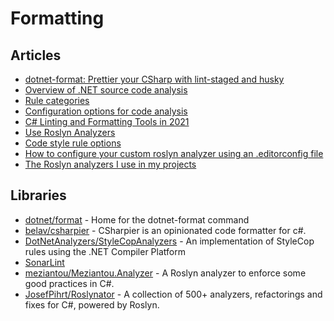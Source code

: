 # Formatting

## Articles
- [dotnet-format: Prettier your CSharp with lint-staged and husky](https://blog.johnnyreilly.com/2020/12/22/prettier-your-csharp-with-dotnet-format-and-lint-staged/)
- [Overview of .NET source code analysis](https://docs.microsoft.com/en-us/dotnet/fundamentals/code-analysis/overview)
- [Rule categories](https://docs.microsoft.com/en-us/dotnet/fundamentals/code-analysis/categories)
- [Configuration options for code analysis](https://docs.microsoft.com/en-us/dotnet/fundamentals/code-analysis/configuration-options)
- [C# Linting and Formatting Tools in 2021](https://dev.to/srmagura/c-linting-and-formatting-tools-in-2021-bna)
- [Use Roslyn Analyzers](https://docs.microsoft.com/en-us/visualstudio/code-quality/use-roslyn-analyzers)
- [Code style rule options](https://docs.microsoft.com/en-us/dotnet/fundamentals/code-analysis/code-style-rule-options?view=vs-2022)
- [How to configure your custom roslyn analyzer using an .editorconfig file](https://www.mytechramblings.com/posts/configure-roslyn-analyzers-using-editorconfig/)
- [The Roslyn analyzers I use in my projects](https://www.meziantou.net/the-roslyn-analyzers-i-use.htm)

## Libraries
- [dotnet/format](https://github.com/dotnet/format) - Home for the dotnet-format command
- [belav/csharpier](https://github.com/belav/csharpier) - CSharpier is an opinionated code formatter for c#.
- [DotNetAnalyzers/StyleCopAnalyzers](https://github.com/DotNetAnalyzers/StyleCopAnalyzers) - An implementation of StyleCop rules using the .NET Compiler Platform
- [SonarLint](https://www.sonarlint.org/)
- [meziantou/Meziantou.Analyzer](https://github.com/meziantou/Meziantou.Analyzer/tree/main/docs) - A Roslyn analyzer to enforce some good practices in C#.
- [JosefPihrt/Roslynator](https://github.com/JosefPihrt/Roslynator) - A collection of 500+ analyzers, refactorings and fixes for C#, powered by Roslyn.